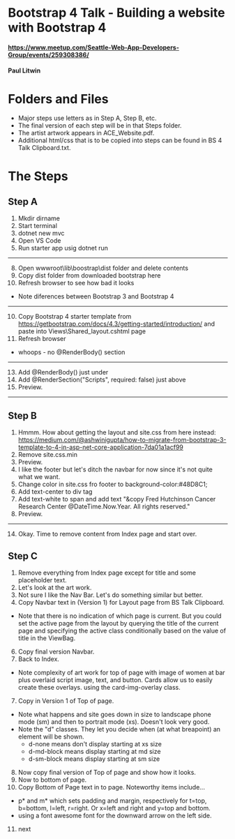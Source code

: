 # Bootstrap 4 Talk - Building a website with Bootstrap 4
#### https://www.meetup.com/Seattle-Web-App-Developers-Group/events/259308386/
#### Paul Litwin

# Folders and Files
* Major steps use letters as in Step A, Step B, etc.
* The final version of each step will be in that Steps folder.
* The artist artwork appears in ACE_Website.pdf.
* Additional html/css that is to be copied into steps can be found in BS 4 Talk Clipboard.txt.

# The Steps

## Step A
1. Mkdir dirname
4. Start terminal
5. dotnet new mvc
6. Open VS Code
7. Run starter app usig dotnet run
---
8. Open wwwroot\lib\boostrap\dist folder and delete contents
9. Copy dist folder from downloaded bootstrap here
10. Refresh browser to see how bad it looks
 * Note diferences between Bootstrap 3 and Bootstrap 4
---
10. Copy Bootstrap 4 starter template from 
    https://getbootstrap.com/docs/4.3/getting-started/introduction/
    and paste into Views\Shared\_layout.cshtml page
11. Refresh browser
 * whoops - no @RenderBody() section
---
13. Add @RenderBody() just under <body> 
14. Add @RenderSection("Scripts", required: false) just above </body>
15. Preview.
---

## Step B
1. Hmmm. How about getting the layout and site.css from here instead: https://medium.com/@ashwinigupta/how-to-migrate-from-bootstrap-3-template-to-4-in-asp-net-core-application-7da01a1acf99
17. Remove site.css.min
18. Preview.
19. I like the footer but let's ditch the navbar for now since it's not quite what we want.
10. Change color in site.css fro footer to background-color:#48D8C1;
11. Add  text-center to div tag
12. Add text-white to span and add text "&copy Fred Hutchinson Cancer Research Center @DateTime.Now.Year. All rights reserved."
13. Preview.
---
14. Okay. Time to remove content from Index page and start over.

## Step C
1. Remove everything from Index page except for title and some placeholder text.
2. Let's look at the art work. 
3. Not sure I like the Nav Bar. Let's do something similar but better.
4. Copy Navbar text in (Version 1) for Layout page from BS Talk Clipboard.
 * Note that there is no indication of which page is current. But you could set the active page 
from the layout by querying the title of the current page and specifying the active class conditionally based on the value of title in the ViewBag.
6. Copy final version Navbar.
7. Back to Index. 
 * Note complexity of art work for top of page with image of women at bar plus overlaid script image, text, and button. Cards allow us to easily create these overlays.
using the card-img-overlay class.
7. Copy in Version 1 of Top of page.
 * Note what happens and site goes down in size to landscape phone mode (sm) and then to portrait mode (xs). Doesn't look very good.
* Note the "d" classes. They let you decide when (at what breapoint) an element will be shown.
    *  d-none means don't display starting at xs size
    * d-md-block means display starting at md size
    *  d-sm-block means display starting at sm size
8. Now copy final version of Top of page and show how it looks.
9. Now to bottom of page.
10. Copy Bottom of Page text in to page. Noteworthy items include...
 * p* and m* which sets padding and margin, respectively for t=top, b=bottom, l=left, r=right. Or x=left and right and y=top and bottom.
 * using a font awesome font for the downward arrow on the left side.
11. next

